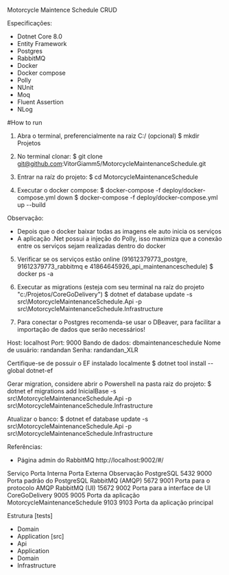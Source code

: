 Motorcycle Maintence Schedule CRUD

Especificações:
- Dotnet Core 8.0
- Entity Framework
- Postgres
- RabbitMQ
- Docker
- Docker compose
- Polly
- NUnit
- Moq
- Fluent Assertion
- NLog

#How to run
1. Abra o terminal, preferencialmente na raiz C:/ (opcional)
$ mkdir Projetos

2. No terminal clonar:
$ git clone git@github.com:VitorGiamm5/MotorcycleMaintenanceSchedule.git

3. Entrar na raíz do projeto:
$ cd MotorcycleMaintenanceSchedule

4. Executar o docker compose:
$ docker-compose -f deploy/docker-compose.yml down
$ docker-compose -f deploy/docker-compose.yml up --build

Observação:
- Depois que o docker baixar todas as imagens ele auto inicia os serviços
- A aplicação .Net possui a injeção do Polly, isso maximiza que a conexão entre os serviços sejam realizadas dentro do docker

5. Verificar se os serviços estão online (91612379773_postgre, 91612379773_rabbitmq e 41864645926_api_maintenanceschedule)
$ docker ps -a

7. Executar as migrations (esteja com seu terminal na raíz do projeto "c:/Projetos/CoreGoDelivery")
$ dotnet ef database update -s src\MotorcycleMaintenanceSchedule.Api -p src\MotorcycleMaintenanceSchedule.Infrastructure

8. Para conectar o Postgres recomenda-se usar o DBeaver, para facilitar a importação de dados que serão necessários!

Host: localhost
Port: 9000
Bando de dados: dbmaintenanceschedule
Nome de usuário: randandan
Senha: randandan_XLR

Certifique-se de possuir o EF instalado localmente 
$ dotnet tool install --global dotnet-ef

Gerar migration, considere abrir o Powershell na pasta raiz do projeto: 
$ dotnet ef migrations add InicialBase -s src\MotorcycleMaintenanceSchedule.Api -p src\MotorcycleMaintenanceSchedule.Infrastructure

Atualizar o banco:
$ dotnet ef database update -s src\MotorcycleMaintenanceSchedule.Api -p src\MotorcycleMaintenanceSchedule.Infrastructure

Referências:

- Página admin do RabbitMQ
http://localhost:9002/#/

Serviço					      Porta Interna	Porta Externa	Observação
PostgreSQL						5432	          9000	          Porta padrão do PostgreSQL
RabbitMQ (AMQP)					5672	          9001	          Porta para o protocolo AMQP
RabbitMQ (UI)					15672	          9002	          Porta para a interface de UI
CoreGoDelivery					9005           9005	          Porta da aplicação
MotorcycleMaintenanceSchedule         9103           9103	          Porta da aplicação principal


Estrutura
[tests]
- Domain
- Application
[src]
- Api
- Application
- Domain
- Infrastructure

